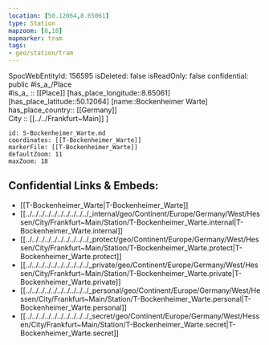 ```yaml
---
location: [50.12064,8.65061] 
type: Station 
mapzoom: [8,18] 
mapmarker: tram 
tags:
- geo/station/tram
---
```

SpocWebEntityId: 156595
isDeleted: false
isReadOnly: false
confidential: public
#is_a_/Place  
#is_a_ :: [[Place]] 
[has_place_longitude::8.65061] 
[has_place_latitude::50.12064] 
[name::Bockenheimer Warte] 
has_place_country:: [[Germany]]  
City :: [[../../Frankfurt~Main]] ] 


```leaflet
id: S-Bockenheimer_Warte.md
coordinates: [[T-Bockenheimer_Warte]] 
markerFile: [[T-Bockenheimer_Warte]] 
defaultZoom: 11 
maxZoom: 18
```


## Confidential Links & Embeds: 
- [[T-Bockenheimer_Warte|T-Bockenheimer_Warte]] 
- [[../../../../../../../../../../_internal/geo/Continent/Europe/Germany/West/Hessen/City/Frankfurt~Main/Station/T-Bockenheimer_Warte.internal|T-Bockenheimer_Warte.internal]] 
- [[../../../../../../../../../../_protect/geo/Continent/Europe/Germany/West/Hessen/City/Frankfurt~Main/Station/T-Bockenheimer_Warte.protect|T-Bockenheimer_Warte.protect]] 
- [[../../../../../../../../../../_private/geo/Continent/Europe/Germany/West/Hessen/City/Frankfurt~Main/Station/T-Bockenheimer_Warte.private|T-Bockenheimer_Warte.private]] 
- [[../../../../../../../../../../_personal/geo/Continent/Europe/Germany/West/Hessen/City/Frankfurt~Main/Station/T-Bockenheimer_Warte.personal|T-Bockenheimer_Warte.personal]] 
- [[../../../../../../../../../../_secret/geo/Continent/Europe/Germany/West/Hessen/City/Frankfurt~Main/Station/T-Bockenheimer_Warte.secret|T-Bockenheimer_Warte.secret]] 
